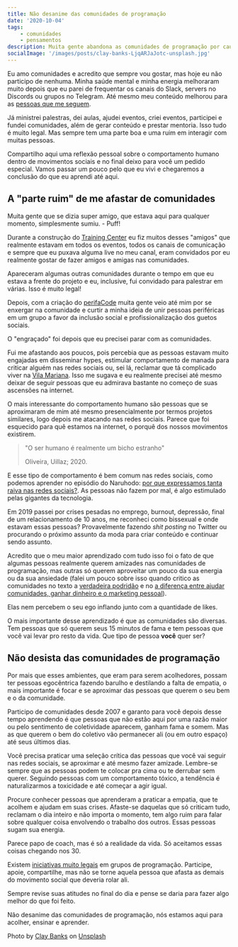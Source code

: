 ```yaml
---
title: Não desanime das comunidades de programação
date: '2020-10-04'
tags:
    - comunidades
    - pensamentos
description: Muita gente abandona as comunidades de programação por causa do comportamento tóxico de algumas pessoas. Hoje eu estou aqui para te pedir que não desanime.
socialImage: '/images/posts/clay-banks-LjqARJaJotc-unsplash.jpg'
---
```

Eu amo comunidades e acredito que sempre vou gostar, mas hoje eu não participo de nenhuma. Minha saúde mental e minha energia melhoraram muito depois que eu parei de frequentar os canais do Slack, servers no Discords ou grupos no Telegram. Até mesmo meu conteúdo melhorou para as [pessoas que me seguem](https://twitch.tv/1ilhas).

Já ministrei palestras, dei aulas, ajudei eventos, criei eventos, participei e fundei comunidades, além de gerar conteúdo e prestar mentoria. Isso tudo é muito legal. Mas sempre tem uma parte boa e uma ruim em interagir com muitas pessoas.

Compartilho aqui uma reflexão pessoal sobre o comportamento humano dentro de movimentos sociais e no final deixo para você um pedido especial. Vamos passar um pouco pelo que eu vivi e chegaremos a conclusão do que eu aprendi até aqui.

## A "parte ruim" de me afastar de comunidades

Muita gente que se dizia super amigo, que estava aqui para qualquer momento, simplesmente sumiu. - Puff! 

Durante a construção do [Training Center](https://github.com/training-center) eu fiz muitos desses "amigos" que realmente estavam em todos os eventos, todos os canais de comunicação e sempre que eu puxava alguma live no meu canal, eram convidados por eu realmente gostar de fazer amigos e amigas nas comunidades.

Apareceram algumas outras comunidades durante o tempo em que eu estava a frente do projeto e eu, inclusive, fui convidado para palestrar em várias. Isso é muito legal!

Depois, com a criação do [perifaCode](https://perifacode.com/) muita gente veio até mim por se enxergar na comunidade e curtir a minha ideia de unir pessoas periféricas em um grupo a favor da inclusão social e profissionalização dos guetos sociais.

O "engraçado" foi depois que eu precisei parar com as comunidades.

Fui me afastando aos poucos, pois percebia que as pessoas estavam muito engajadas em disseminar hypes, estimular comportamento de manada para criticar alguém nas redes sociais ou, sei lá, reclamar que tá complicado viver na [Vila Mariana](https://pt.wikipedia.org/wiki/Vila_Mariana_(distrito_de_S%C3%A3o_Paulo)). Isso me sugava e eu realmente precisei até mesmo deixar de seguir pessoas que eu admirava bastante no começo de suas ascensões na internet.

O mais interessante do comportamento humano são pessoas que se aproximaram de mim até mesmo presencialmente por termos projetos similares, logo depois me atacando nas redes sociais. Parece que foi esquecido para quê estamos na internet, o porquê dos nossos movimentos existirem.

> "O ser humano é realmente um bicho estranho"
>
> Oliveira, Uillaz; 2020.

E esse tipo de comportamento é bem comum nas redes sociais, como podemos aprender no episódio do Naruhodo: [por que expressamos tanta raiva nas redes sociais?](https://www.b9.com.br/shows/naruhodo/naruhodo-140-por-que-expressamos-tanta-raiva-nas-redes-sociais/). As pessoas não fazem por mal, é algo estimulado pelas gigantes da tecnologia.

Em 2019 passei por crises pesadas no emprego, burnout, depressão, final de um relacionamento de 10 anos, me reconheci como bissexual e onde estavam essas pessoas? Provavelmente fazendo *shit posting* no Twitter ou procurando o próximo assunto da moda para criar conteúdo e continuar sendo assunto.

Acredito que o meu maior aprendizado com tudo isso foi o fato de que algumas pessoas realmente querem amizades nas comunidades de programação, mas outras só querem aproveitar um pouco da sua energia ou da sua ansiedade (falei um pouco sobre isso quando critico as comunidades no texto a [verdadeira podridão](/posts/A-verdadeira-podridao/) e no [a diferença entre ajudar comunidades, ganhar dinheiro e o marketing pessoal](/posts/a-diferença-entre-ajudar-comunidades-ganhar-dinheiro-com-o-mercado-de-educação-e-o-marketing-pessoal/)).

Elas nem percebem o seu ego inflando junto com a quantidade de likes.

O mais importante desse aprendizado é que as comunidades são diversas. Tem pessoas que só querem seus 15 minutos de fama e tem pessoas que você vai levar pro resto da vida. Que tipo de pessoa **você** quer ser?

## Não desista das comunidades de programação

Por mais que esses ambientes, que eram para serem acolhedores, possam ter pessoas egocêntrica fazendo barulho e destilando a falta de empatia, o mais importante é focar e se aproximar das pessoas que querem o seu bem e o da comunidade.

Participo de comunidades desde 2007 e garanto para você depois desse tempo aprendendo é que pessoas que não estão aqui por uma razão maior ou pelo sentimento de coletividade aparecem, ganham fama e somem. Mas as que querem o bem do coletivo vão permanecer ali (ou em outro espaço) até seus últimos dias. 

Você precisa praticar uma seleção crítica das pessoas que você vai seguir nas redes sociais, se aproximar e até mesmo fazer amizade. Lembre-se sempre que as pessoas podem te colocar pra cima ou te derrubar sem querer. Seguindo pessoas com um comportamento tóxico, a tendência é naturalizarmos a toxicidade e até começar a agir igual.

Procure conhecer pessoas que aprenderam a praticar a empatia, que te acolhem e ajudam em suas crises. Afaste-se daquelas que só criticam tudo, reclamam o dia inteiro e não importa o momento, tem algo ruim para falar sobre qualquer coisa envolvendo o trabalho dos outros. Essas pessoas sugam sua energia.

Parece papo de coach, mas é só a realidade da vida. Só aceitamos essas coisas chegando nos 30.

Existem [iniciativas muito legais](/posts/doe-livros-na-comunidade-que-voc%C3%AA-participa/) em grupos de programação. Participe, apoie, compartilhe, mas não se torne aquela pessoa que afasta as demais do movimento social que deveria rolar ali.

Sempre revise suas atitudes no final do dia e pense se daria para fazer algo melhor do que foi feito.

Não desanime das comunidades de programação, nós estamos aqui para acolher, ensinar e aprender.

<span>Photo by <a href="https://unsplash.com/@claybanks?utm_source=unsplash&amp;utm_medium=referral&amp;utm_content=creditCopyText">Clay Banks</a> on <a href="https://unsplash.com/s/photos/community?utm_source=unsplash&amp;utm_medium=referral&amp;utm_content=creditCopyText">Unsplash</a></span>